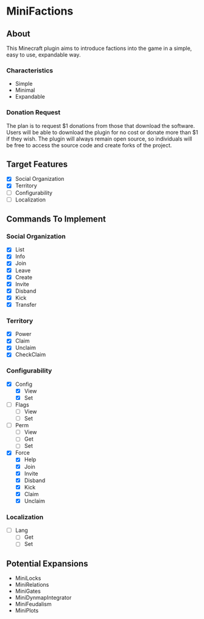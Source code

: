 # MiniFactions

## About
This Minecraft plugin aims to introduce factions into the game in a simple, easy to use, expandable way.

### Characteristics
- Simple
- Minimal
- Expandable

### Donation Request
The plan is to request $1 donations from those that download the software. Users will be able to download the plugin for no cost or donate more than $1 if they wish. The plugin will always remain open source, so individuals will be free to access the source code and create forks of the project.

## Target Features
- [x] Social Organization
- [x] Territory
- [ ] Configurability
- [ ] Localization

## Commands To Implement
### Social Organization
- [x] List
- [x] Info
- [x] Join
- [x] Leave
- [x] Create
- [x] Invite
- [x] Disband
- [x] Kick
- [x] Transfer

### Territory
- [x] Power
- [x] Claim
- [x] Unclaim
- [x] CheckClaim

### Configurability
- [x] Config
  - [x] View
  - [x] Set
- [ ] Flags
  - [ ] View
  - [ ] Set
- [ ] Perm
  - [ ] View
  - [ ] Get
  - [ ] Set
- [x] Force
  - [x] Help
  - [x] Join
  - [x] Invite
  - [x] Disband
  - [x] Kick
  - [x] Claim
  - [x] Unclaim

### Localization
- [ ] Lang
  - [ ] Get
  - [ ] Set

## Potential Expansions
- MiniLocks
- MiniRelations
- MiniGates
- MiniDynmapIntegrator
- MiniFeudalism
- MiniPlots
